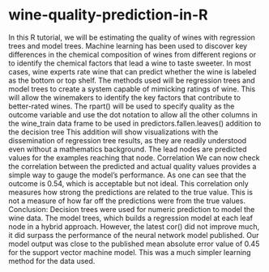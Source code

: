 # wine-quality-prediction-in-R
In this R tutorial, we will be estimating the quality of wines with regression trees and model trees. Machine learning has been used to discover key differences in the chemical composition of wines from different regions or to identify the chemical factors that lead a wine to taste sweeter. In most cases, wine experts rate wine that can predict whether the wine is labeled as the bottom or top shelf.  The methods used will be regression trees and model trees to create a system capable of mimicking ratings of wine. This will allow the winemakers to identify the key factors that contribute to better-rated wines. The rpart() will be used to specify quality as the outcome variable and use the dot notation to allow all the other columns in the wine_train data frame to be used in predictors.fallen.leaves() addition to the decision tree This addition will show visualizations with the dissemination of regression tree results, as they are readily understood even without a mathematics background. The lead nodes are predicted values for the examples reaching that node. Correlation We can now check the correlation between the predicted and actual quality values provides a simple way to gauge the model’s performance. As one can see that the outcome is 0.54, which is acceptable but not ideal. This correlation only measures how strong the predictions are related to the true value. This is not a measure of how far off the predictions were from the true values. Conclusion: Decision trees were used for numeric prediction to model the wine data. The model trees, which builds a regression model at each leaf node in a hybrid approach. However, the latest cor() did not improve much, it did surpass the performance of the neural network model published. Our model output was close to the published mean absolute error value of 0.45 for the support vector machine model. This was a much simpler learning method for the data used.
